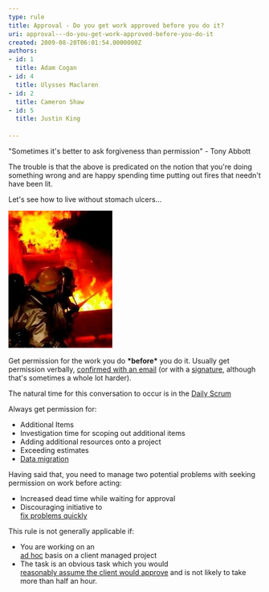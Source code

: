 ```yaml
---
type: rule
title: Approval - Do you get work approved before you do it?
uri: approval---do-you-get-work-approved-before-you-do-it
created: 2009-08-20T06:01:54.0000000Z
authors:
- id: 1
  title: Adam Cogan
- id: 4
  title: Ulysses Maclaren
- id: 2
  title: Cameron Shaw
- id: 5
  title: Justin King

---
```


"Sometimes it's better to ask forgiveness than permission" - Tony Abbott

The trouble is that the above is predicated on the notion that you're doing something wrong and are happy spending time putting out fires that needn't have been lit.
 
Let's see how to live without stomach ulcers...
 
![ Get work approved and spend less time putting out fires ](SuccessfulProjects_PuttingOutFires.jpg)

Get permission for the work you do     **\*before\*** you do it. Usually get permission verbally,     [confirmed with an email](/dones-do-you-send-yourself-emails) (or with a     [signature](/do-you-ask-clients-to-initial-your-work), ​although that's sometimes a whole lot harder).

The natural time for this conversation to occur is in the     [Daily Scrum](/methodology-do-you-do-daily-scrums-%28aka-stand-up-meetings%29)

Always get permission for:

- Additional Items
- Investigation time for scoping out additional items
- Adding additional resources onto a project
- Exceeding estimates
- [Data migration](/do-you-perform-migration-procedures-with-an-approved-release-plan)


Having said that, you need to manage two potential problems with seeking permission on work before acting:

- Increased dead time while waiting for approval
- Discouraging initiative to <br>      [fix problems quickly](/do-you-fix-problems-quickly)


This rule is not generally applicable if:

- You are working on an <br>      [ad hoc](/do-you-know-the-difference-between-ad-hoc-work-and-managed-work) basis on a client managed project
- The task is an obvious task which you would <br>      [reasonably assume the client would approve](/approval-do-you-assume-necessary-tasks-will-get-approval) and is not likely to take more than half an hour.

